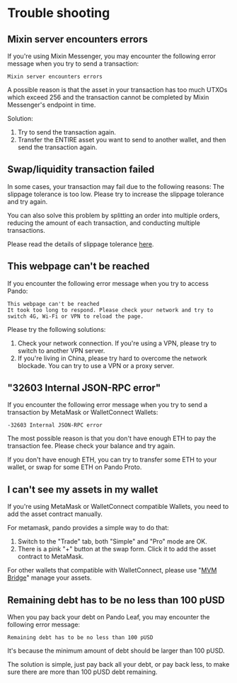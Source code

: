 # Trouble shooting

## Mixin server encounters errors

If you're using Mixin Messenger, you may encounter the following error message when you try to send a transaction:

```
Mixin server encounters errors
```

A possible reason is that the asset in your transaction has too much UTXOs which exceed 256 and the transaction cannot be completed by Mixin Messenger's endpoint in time. 

Solution:

1. Try to send the transaction again.
2. Transfer the ENTIRE asset you want to send to another wallet, and then send the transaction again.

## Swap/liquidity transaction failed

In some cases, your transaction may fail due to the following reasons: The slippage tolerance is too low. Please try to increase the slippage tolerance and try again.

You can also solve this problem by splitting an order into multiple orders, reducing the amount of each transaction, and conducting multiple transactions.

Please read the details of slippage tolerance [here](./trade.md#slippage-tolerance).

## This webpage can't be reached

If you encounter the following error message when you try to access Pando:

```
This webpage can't be reached
It took too long to respond. Please check your network and try to switch 4G, Wi-Fi or VPN to reload the page.
```

Please try the following solutions:
1. Check your network connection. If you're using a VPN, please try to switch to another VPN server.
2. If you're living in China, please try hard to overcome the network blockade. You can try to use a VPN or a proxy server.

## "32603 Internal JSON-RPC error"

If you encounter the following error message when you try to send a transaction by MetaMask or WalletConnect Wallets:

```
-32603 Internal JSON-RPC error
```

The most possible reason is that you don't have enough ETH to pay the transaction fee. Please check your balance and try again.

If you don't have enough ETH, you can try to transfer some ETH to your wallet, or swap for some ETH on Pando Proto.

## I can't see my assets in my wallet

If you're using MetaMask or WalletConnect compatible Wallets, you need to add the asset contract manually. 

For metamask, pando provides a simple way to do that:

1. Switch to the "Trade" tab, both "Simple" and "Pro" mode are OK.
2. There is a pink "+" button at the swap form. Click it to add the asset contract to MetaMask.

For other wallets that compatible with WalletConnect, please use "[MVM Bridge](https://bridge.mvm.app/)" manage your assets.

## Remaining debt has to be no less than 100 pUSD

When you pay back your debt on Pando Leaf, you may encounter the following error message:

```
Remaining debt has to be no less than 100 pUSD
```

It's because the minimum amount of debt should be larger than 100 pUSD.

The solution is simple, just pay back all your debt, or pay back less, to make sure there are more than 100 pUSD debt remaining.
